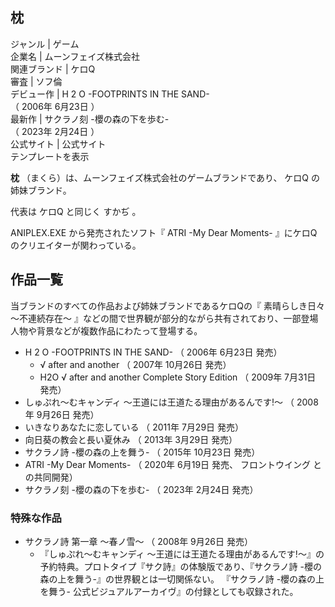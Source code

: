 枕  
---  
ジャンル  |  ゲーム   
企業名  |  ムーンフェイズ株式会社   
関連ブランド  |  ケロQ   
審査  |  ソフ倫   
デビュー作  |  H  2  O -FOOTPRINTS IN THE SAND-    
（  2006年  6月23日  ）  
最新作  |  サクラノ刻 -櫻の森の下を歩む-    
（  2023年  2月24日  ）  
公式サイト  |  公式サイト   
テンプレートを表示  
  
**枕** （まくら）は、ムーンフェイズ株式会社のゲームブランドであり、  ケロQ  の姉妹ブランド。

代表は  ケロQ  と同じく  すかぢ  。

ANIPLEX.EXE  から発売されたソフト『  ATRI -My Dear Moments-  』にケロQのクリエイターが関わっている。  

##  作品一覧  

当ブランドのすべての作品および姉妹ブランドであるケロQの『  素晴らしき日々 〜不連続存在〜
』などの間で世界観が部分的ながら共有されており、一部登場人物や背景などが複数作品にわたって登場する。

  * H  2  O -FOOTPRINTS IN THE SAND-  （  2006年  6月23日  発売）   
    * √  after and another  （  2007年  10月26日  発売）   
    * H2O √  after and another  Complete Story Edition  （  2009年  7月31日  発売）   
  * しゅぷれ〜むキャンディ 〜王道には王道たる理由があるんです!〜  （  2008年  9月26日  発売）   
  * いきなりあなたに恋している  （  2011年  7月29日  発売）   
  * 向日葵の教会と長い夏休み  （  2013年  3月29日  発売）   
  * サクラノ詩 -櫻の森の上を舞う-  （  2015年  10月23日  発売）   
  * ATRI -My Dear Moments-  （  2020年  6月19日  発売、  フロントウイング  との共同開発） 
  * サクラノ刻 -櫻の森の下を歩む-  （  2023年  2月24日  発売）   

###  特殊な作品  

  * サクラノ詩 第一章 ～春ノ雪～  （  2008年  9月26日  発売）   
    * 『しゅぷれ〜むキャンディ 〜王道には王道たる理由があるんです!〜』の予約特典。プロトタイプ『サク詩』の体験版であり、『サクラノ詩 -櫻の森の上を舞う-』の世界観とは一切関係ない。    『サクラノ詩 -櫻の森の上を舞う- 公式ビジュアルアーカイヴ』の付録としても収録された。   

